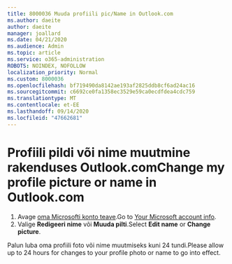 ```yaml
---
title: 8000036 Muuda profiili pic/Name in Outlook.com
ms.author: daeite
author: daeite
manager: joallard
ms.date: 04/21/2020
ms.audience: Admin
ms.topic: article
ms.service: o365-administration
ROBOTS: NOINDEX, NOFOLLOW
localization_priority: Normal
ms.custom: 8000036
ms.openlocfilehash: bf719490da8142ae193af2825ddb8cf6ad24ac16
ms.sourcegitcommit: c6692ce0fa1358ec3529e59ca0ecdfdea4cdc759
ms.translationtype: MT
ms.contentlocale: et-EE
ms.lasthandoff: 09/14/2020
ms.locfileid: "47662681"
---
```

# <a name="change-my-profile-picture-or-name-in-outlookcom"></a><span data-ttu-id="d7a7f-102">Profiili pildi või nime muutmine rakenduses Outlook.com</span><span class="sxs-lookup"><span data-stu-id="d7a7f-102">Change my profile picture or name in Outlook.com</span></span>

1. <span data-ttu-id="d7a7f-103">Avage [oma Microsofti konto teave](https://go.microsoft.com/fwlink/p/?linkid=860841).</span><span class="sxs-lookup"><span data-stu-id="d7a7f-103">Go to [Your Microsoft account info](https://go.microsoft.com/fwlink/p/?linkid=860841).</span></span>
1. <span data-ttu-id="d7a7f-104">Valige **Redigeeri nime** või **Muuda pilti**.</span><span class="sxs-lookup"><span data-stu-id="d7a7f-104">Select **Edit name** or **Change picture**.</span></span>

<span data-ttu-id="d7a7f-105">Palun luba oma profiili foto või nime muutmiseks kuni 24 tundi.</span><span class="sxs-lookup"><span data-stu-id="d7a7f-105">Please allow up to 24 hours for changes to your profile photo or name to go into effect.</span></span>